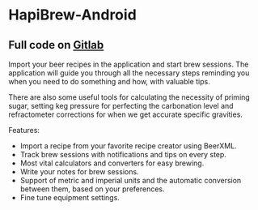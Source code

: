 # HapiBrew-Android

## Full code on [Gitlab](https://gitlab.com/hapibrew/HapiBrew-Android)

Import your beer recipes in the application and start brew sessions. The application will guide you through all the necessary steps reminding you when you need to do something and how, with valuable tips.

There are also some useful tools for calculating the necessity of priming sugar, setting keg pressure for perfecting the carbonation level and refractometer corrections for when we get accurate specific gravities. 

Features:
* Import a recipe from your favorite recipe creator using BeerXML.
* Track brew sessions with notifications and tips on every step.
* Most vital calculators and converters for easy brewing.
* Write your notes for brew sessions.
* Support of metric and imperial units and the automatic conversion between them, based on your preferences.
* Fine tune equipment settings.
